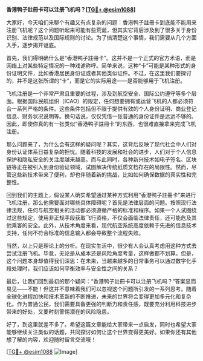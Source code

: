 **香港鸭子註冊卡可以注册飞机吗？[[TG💪+ @esim1088](https://t.me/s/esim1088)]**

大家好，今天咱们来聊个有趣又有点复杂的问题：香港鸭子註冊卡到底能不能用来注册飞机呢？这个问题听起来可能有些荒诞，但其实它背后涉及到了很多关于身份识别、法律规范以及国际规则的讨论。为了搞清楚这个事情，我们需要从几个方面入手，逐步揭开谜底。

首先，我们得明确什么是“香港鸭子註冊卡”。这并不是一个正式的官方术语，而是网络上对某些特定情况的一种戏谑称呼。简单来说，这种“卡”可能是某种形式的身份证明文件，比如香港居民身份证或者其他类似证件。不过，在这里我们要探讨的，并不是这张所谓的“卡”，而是它的实际用途——是否能够用于飞机注册。

飞机注册是一个非常严肃且重要的过程，涉及到航空安全、国际公约遵守等多个层面。根据国际民航组织（ICAO）的规定，任何想要拥有或运营飞机的人都必须符合一系列严格的条件。这些条件包括但不限于提供有效的个人身份证明、商业登记信息、财务状况说明等。换句话说，仅仅凭借一张普通的身份证件是远远不够的。因此，即使你真的有一张类似“香港鸭子註冊卡”的东西，也很难直接拿来完成飞机注册。

那么问题来了，为什么会有这样的疑问呢？其实，这背后反映了现代社会中人们对身份认证体系日益复杂的担忧。随着科技的发展和社会的进步，人们对于个人信息保护和隐私安全的关注度越来越高。而与此同时，各种新兴技术如电子签名、区块链等正在被引入到身份验证领域，试图解决传统纸质文档存在的局限性。然而，尽管这些新技术带来了便利，却也伴随着新的挑战，比如如何确保数据的真实性和完整性。

回到我们的主题上，假设某人确实希望通过某种方式利用“香港鸭子註冊卡”来进行飞机注册，那么他需要面对哪些具体障碍呢？首先是法律层面的问题。按照现行法律法规，任何与航空相关的活动都必须遵循严格的标准和程序。如果一个人试图绕过这些规定，使用非正规手段获取飞行资格，不仅会面临法律责任，还可能危及其他乘客的安全。此外，从技术角度来看，现代航空系统高度依赖于先进的信息技术支持，任何不符合标准的信息输入都会导致整个流程失败。

当然，以上只是理论上的分析。在现实生活中，很少有人会认真考虑用这种方式去尝试注册飞机。毕竟，无论是从成本还是风险角度考量，这样做都不划算。但是，这个问题本身却值得我们深思：在未来，当越来越多的日常事务可以通过数字化手段处理时，我们应该如何平衡效率与安全性之间的关系？

最后，让我们回到最初的那个疑问：“香港鸭子註冊卡可以注册飞机吗？”答案显而易见——不能！但这并不意味着我们可以忽视这个问题所引发的一系列思考。随着全球化进程加快和技术革新的不断推进，未来的世界将会变得更加多元化和复杂化。作为普通公民，我们需要具备更强的判断力和责任感，既要充分利用科技进步带来的好处，又要时刻警惕潜在的风险隐患。

好了，到这里就差不多了。希望这篇文章能给大家带来一点启发，同时也希望大家能够继续关注类似的话题，共同探讨如何让这个世界变得更美好。如果你还有其他想了解的内容，欢迎随时留言交流哦！

[[TG💪+ @esim1088](https://t.me/s/esim1088) ![Image](https://i.postimg.cc/4NQfJmqS/Snipaste-2025-05-13-00-14-12.png)]